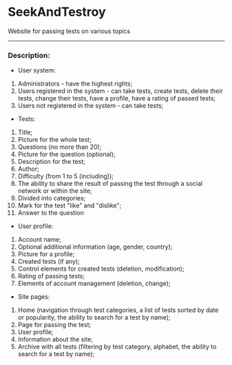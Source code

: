 # SeekAndTestroy

Website for passing tests on various topics

***

### Description:

-   User system:
  1. Administrators - have the highest rights;
  2. Users registered in the system - can take tests, create tests, delete their tests, change their tests, have a profile, have a rating of passed tests; 
  3. Users not registered in the system - can take tests;
    

-   Tests: 
   1. Title;
   2. Picture for the whole test;
   3. Questions (no more than 20);
   4. Picture for the question (optional);
   5. Description for the test;
   6. Author;
   7. Difficulty (from 1 to 5 (including));
   8. The ability to share the result of passing the test through a social network or within the site;
   9. Divided into categories;
   10. Mark for the test "like" and "dislike";
   11. Answer to the question
    

-   User profile: 
   1. Account name;
   2. Optional additional information (age, gender, country);
   3. Picture for a profile;
   4. Created tests (if any);
   5. Control elements for created tests (deletion, modification);
   6. Rating of passing tests;
   7. Elements of account management (deletion, change);
    

-   Site pages:
   1. Home (navigation through test categories, a list of tests sorted by date or popularity, the ability to search for a test by name);
   2. Page for passing the test;
   3. User profile;
   4. Information about the site;
   5. Archive with all tests (filtering by test category, alphabet, the ability to search for a test by name);
